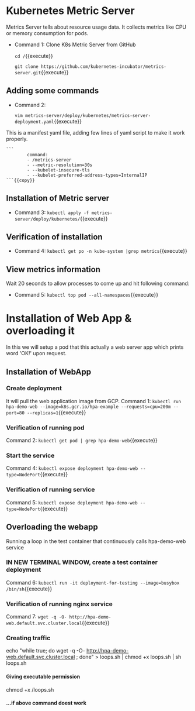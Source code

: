 # Kubernetes Metric Server
  Metrics Server tells about resource usage data. It collects metrics like CPU or memory consumption for pods.
  - Command 1: Clone K8s Metric Server from GitHub
    
    `cd /`{{execute}}<br/>
    
    `git clone https://github.com/kubernetes-incubator/metrics-server.git`{{execute}}

## Adding some commands
  - Command 2: 
    
    `vim metrics-server/deploy/kubernetes/metrics-server-deployment.yaml`{{execute}}
  
  This is a manifest yaml file, adding few lines of yaml script to make it work properly.
    
    ```
            command:
            - /metrics-server
            - --metric-resolution=30s
            - --kubelet-insecure-tls
            - --kubelet-preferred-address-types=InternalIP
    ```{{copy}}
    
## Installation of Metric server
  - Command 3: 
  `kubectl apply -f metrics-server/deploy/kubernetes/`{{execute}}
  
## Verification of installation 
  - Command 4: 
  `kubectl get po -n kube-system |grep metrics`{{execute}}

## View metrics information 
  Wait 20 seconds to allow processes to come up and hit following command:
  - Command 5: 
  `kubectl top pod --all-namespaces`{{execute}}
  
  
# Installation of Web App & overloading it
In this we will setup a pod that this actually a web server app which prints word 'OK!' upon request.

## Installation of WebApp

### Create deployment 
It will pull the web application image from GCP.
Command 1: 
  `kubectl run hpa-demo-web --image=k8s.gcr.io/hpa-example --requests=cpu=200m --port=80 --replicas=1`{{execute}}

### Verification of running pod 
Command 2: 
  `kubectl get pod | grep hpa-demo-web`{{execute}}
  
### Start the service
Command 4: 
  	`kubectl expose deployment hpa-demo-web --type=NodePort`{{execute}}

### Verification of running service
Command 5: 
`kubectl expose deployment hpa-demo-web --type=NodePort`{{execute}}

## Overloading the webapp
Running a loop in the test container that continuously calls hpa-demo-web service

### IN NEW TERMINAL WINDOW, create a test container deployment
Command 6: 
`kubectl run -it deployment-for-testing --image=busybox /bin/sh`{{execute}}

### Verification of running nginx service
Command 7:
`wget -q -O- http://hpa-demo-web.default.svc.cluster.local`{{execute}}

### Creating traffic
echo "while true; do wget -q -O- http://hpa-demo-web.default.svc.cluster.local ; done" > loops.sh | chmod +x loops.sh | sh loops.sh

#### Giving executable permission
chmod +x /loops.sh

#### ...if above command doest work

